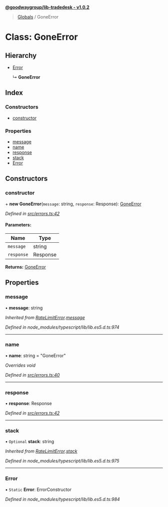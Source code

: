 **[@goodwaygroup/lib-tradedesk - v1.0.2](../README.md)**

> [Globals](../README.md) / GoneError

# Class: GoneError

## Hierarchy

* [Error](ratelimiterror.md#error)

  ↳ **GoneError**

## Index

### Constructors

* [constructor](goneerror.md#constructor)

### Properties

* [message](goneerror.md#message)
* [name](goneerror.md#name)
* [response](goneerror.md#response)
* [stack](goneerror.md#stack)
* [Error](goneerror.md#error)

## Constructors

### constructor

\+ **new GoneError**(`message`: string, `response`: Response): [GoneError](goneerror.md)

*Defined in [src/errors.ts:42](https://github.com/GoodwayGroup/lib-tradedesk/blob/2a77e3f/src/errors.ts#L42)*

#### Parameters:

Name | Type |
------ | ------ |
`message` | string |
`response` | Response |

**Returns:** [GoneError](goneerror.md)

## Properties

### message

•  **message**: string

*Inherited from [RateLimitError](ratelimiterror.md).[message](ratelimiterror.md#message)*

*Defined in node_modules/typescript/lib/lib.es5.d.ts:974*

___

### name

•  **name**: string = "GoneError"

*Overrides void*

*Defined in [src/errors.ts:40](https://github.com/GoodwayGroup/lib-tradedesk/blob/2a77e3f/src/errors.ts#L40)*

___

### response

•  **response**: Response

*Defined in [src/errors.ts:42](https://github.com/GoodwayGroup/lib-tradedesk/blob/2a77e3f/src/errors.ts#L42)*

___

### stack

• `Optional` **stack**: string

*Inherited from [RateLimitError](ratelimiterror.md).[stack](ratelimiterror.md#stack)*

*Defined in node_modules/typescript/lib/lib.es5.d.ts:975*

___

### Error

▪ `Static` **Error**: ErrorConstructor

*Defined in node_modules/typescript/lib/lib.es5.d.ts:984*
